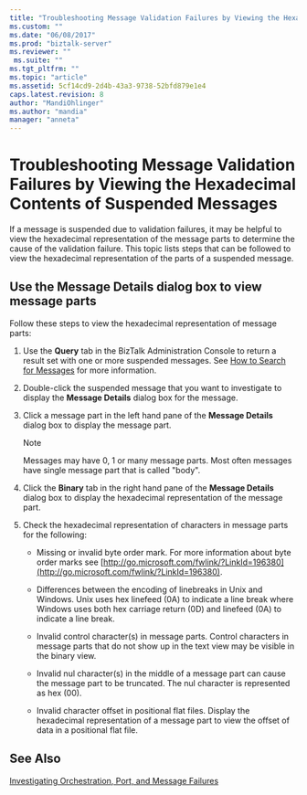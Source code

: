 ```yaml
---
title: "Troubleshooting Message Validation Failures by Viewing the Hexadecimal Contents of Suspended Messages | Microsoft Docs"
ms.custom: ""
ms.date: "06/08/2017"
ms.prod: "biztalk-server"
ms.reviewer: ""
 ms.suite: ""
ms.tgt_pltfrm: ""
ms.topic: "article"
ms.assetid: 5cf14cd9-2d4b-43a3-9738-52bfd879e1e4
caps.latest.revision: 8
author: "MandiOhlinger"
ms.author: "mandia"
manager: "anneta"
---
```

# Troubleshooting Message Validation Failures by Viewing the Hexadecimal Contents of Suspended Messages
If a message is suspended due to validation failures, it may be helpful to view the hexadecimal representation of the message parts to determine the cause of the validation failure. This topic lists steps that can be followed to view the hexadecimal representation of the parts of a suspended message.  
  
## Use the Message Details dialog box to view message parts  
 Follow these steps to view the hexadecimal representation of message parts:  
  
1.  Use the **Query** tab in the BizTalk Administration Console to return a result set with one or more suspended messages. See [How to Search for Messages](../core/how-to-search-for-messages.md) for more information.  
  
2.  Double-click the suspended message that you want to investigate to display the **Message Details** dialog box for the message.  
  
3.  Click a message part in the left hand pane of the **Message Details** dialog box to display the message part.  
  
    > [!NOTE]
    >  Messages may have 0, 1 or many message parts. Most often messages have single message part that is called "body".  
  
4.  Click the **Binary** tab in the right hand pane of the **Message Details** dialog box to display the hexadecimal representation of the message part.  
  
5.  Check the hexadecimal representation of characters in message parts for the following:  
  
    -   Missing or invalid byte order mark. For more information about byte order marks see [http://go.microsoft.com/fwlink/?LinkId=196380](http://go.microsoft.com/fwlink/?LinkId=196380).  
  
    -   Differences between the encoding of linebreaks in Unix and Windows. Unix uses hex linefeed (0A) to indicate a line break where Windows uses both hex carriage return (0D) and linefeed (0A) to indicate a line break.  
  
    -   Invalid control character(s) in message parts. Control characters in message parts that do not show up in the text view may be visible in the binary view.  
  
    -   Invalid nul character(s) in the middle of a message part can cause the message part to be truncated. The nul character is represented as hex (00).  
  
    -   Invalid character offset in positional flat files. Display the hexadecimal representation of a message part to view the offset of data in a positional flat file.  
  
## See Also  
 [Investigating Orchestration, Port, and Message Failures](../core/investigating-orchestration-port-and-message-failures.md)